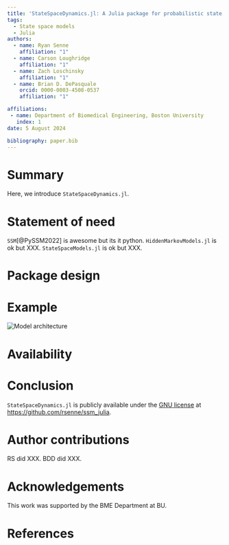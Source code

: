 ```yaml
---
title: 'StateSpaceDynamics.jl: A Julia package for probabilistic state space models (SSMs)'
tags:
  - State space models
  - Julia
authors:
  - name: Ryan Senne
    affiliation: "1"
  - name: Carson Loughridge
    affiliation: "1"
  - name: Zach Loschinsky
    affiliation: "1"
  - name: Brian D. DePasquale
    orcid: 0000-0003-4508-0537
    affiliation: "1"

affiliations:
 - name: Department of Biomedical Engineering, Boston University
   index: 1
date: 5 August 2024

bibliography: paper.bib
---
```


# Summary

Here, we introduce ``StateSpaceDynamics.jl``.

# Statement of need

`SSM`[@PySSM2022] is awesome but its it python. `HiddenMarkovModels.jl` is ok but XXX. `StateSpaceModels.jl` is ok but XXX. 

# Package design

# Example

![Model architecture](model.png)

# Availability

# Conclusion

``StateSpaceDynamics.jl`` is publicly available under the [GNU license](https://github.com/rsenne/ssm_julia/blob/main/LICENSE) at <https://github.com/rsenne/ssm_julia>.

# Author contributions

RS did XXX. BDD did XXX.

# Acknowledgements

This work was supported by the BME Department at BU.

# References
